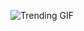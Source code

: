 ![Trending GIF](https://media3.giphy.com/media/v1.Y2lkPThiYjIxNzcyNWx3bDd6NHJidzNhMnJpMW1wdThxMmtrdzExbWN5eW16cmRsMDZmMiZlcD12MV9naWZzX3NlYXJjaCZjdD1n/2jMtpIi8mhE8ctiMtK/giphy.gif)
